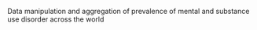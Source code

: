 Data manipulation and aggregation of prevalence of mental and substance use disorder across the world
